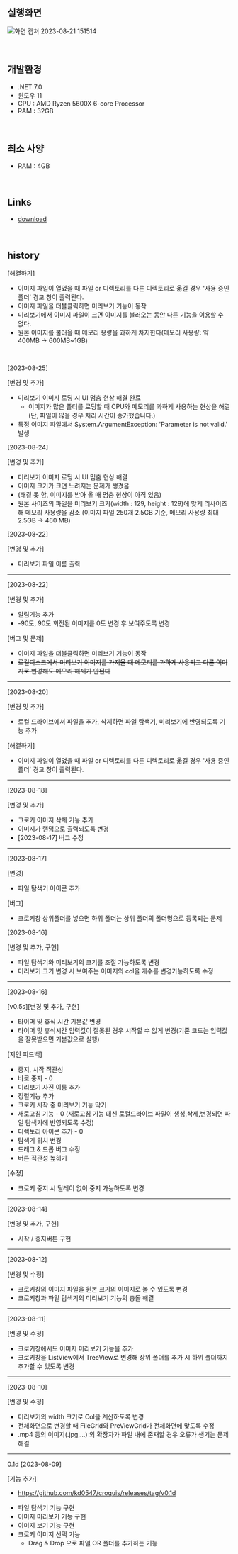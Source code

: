 
## 실행화면 
![화면 캡처 2023-08-21 151514](https://github.com/kd0547/croquis/assets/86393702/422870fd-df0f-44a0-bfc9-3f4a18104688)


</br>

## 개발환경 

- .NET 7.0
- 윈도우 11
- CPU : AMD Ryzen 5600X 6-core Processor
- RAM : 32GB

</br>

## 최소 사양 


- RAM : 4GB

</br>

## Links
- [download](https://github.com/kd0547/croquis/releases)


</br>


## history

[해결하기]

- 이미지 파일이 열었을 때 파일 or 디렉토리를 다른 디렉토리로 옮길 경우 '사용 중인 폴더' 경고 창이 출력된다. 
- 이미지 파일을 더블클릭하면 미리보기 기능이 동작
- 미리보기에서 이미지 파일이 크면 이미지를 불러오는 동안 다른 기능을 이용할 수 없다.
- 원본 이미지를 불러올 때 메모리 용량을 과하게 차지한다(메모리 사용량: 약 400MB -> 600MB~1GB) 


<br>

[2023-08-25]

[변경 및 추가]

 - 미리보기 이미지 로딩 시 UI 멈춤 현상 해결 완료
   - 이미지가 많은 폴더를 로딩할 때 CPU와 메모리를 과하게 사용하는 현상을 해결
     (단, 파일이 많을 경우 처리 시간이 증가했습니다.)
 - 특정 이미지 파일에서 System.ArgumentException: 'Parameter is not valid.' 발생 



[2023-08-24]

[변경 및 추가]

 - 미리보기 이미지 로딩 시 UI 멈춤 현상 해결 
  - 이미지 크기가 크면 느려지는 문제가 생겼음
  - (해결 못 함, 이미지를 받아 올 때 멈춤 현상이 아직 있음)
 - 원본 사이즈의 파일을 미리보기 크기(width : 129, height : 129)에 맞게 리사이즈해 메모리 사용량을 감소 
(이미지 파일 250개 2.5GB 기준, 메모리 사용량 최대 2.5GB -> 460 MB)



[2023-08-22]

[변경 및 추가]

- 미리보기 파일 이름 출력

-----------------------------------------------------------------------------------------------------------------------------------------------------------

[2023-08-22]

[변경 및 추가]

- 알림기능 추가 
- -90도, 90도 회전된 이미지를 0도 변경 후 보여주도록 변경

[버그 및 문제]

- 이미지 파일을 더블클릭하면 미리보기 기능이 동작
- ~~로컬디스크에서 미리보기 이미지를 가져올 때 메모리를 과하게 사용되고 다른 이미지로 변경해도 메모리 해제가 안된다~~

-----------------------------------------------------------------------------------------------------------------------------------------------------------

[2023-08-20]

[변경 및 추가]

- 로컬 드라이브에서 파일을 추가, 삭제하면 파일 탐색기, 미리보기에 반영되도록 기능 추가

[해결하기]

- 이미지 파일이 열었을 때 파일 or 디렉토리를 다른 디렉토리로 옮길 경우 '사용 중인 폴더' 경고 창이 출력된다. 

-----------------------------------------------------------------------------------------------------------------------------------------------------------

[2023-08-18]

[변경 및 추가]

- 크로키 이미지 삭제 기능 추가 
- 이미지가 랜덤으로 출력되도록 변경
- [2023-08-17] 버그 수정 

-----------------------------------------------------------------------------------------------------------------------------------------------------------

[2023-08-17]

[변경]

- 파일 탐색기 아이콘 추가 


[버그] 

- 크로키창 상위폴더를 넣으면 하위 폴더는 상위 폴더의 폴더명으로 등록되는 문제 

[2023-08-16]

[변경 및 추가, 구현]

- 파일 탐색기와 미리보기의 크기를 조절 가능하도록 변경
- 미리보기 크기 변경 시 보여주는 이미지의 col을 개수를 변경가능하도록 수정

-----------------------------------------------------------------------------------------------------------------------------------------------------------

[2023-08-16]

[v0.5s][변경 및 추가, 구현]

- 타이머 및 휴식 시간 기본값 변경 
- 타이머 및 휴식시간 입력값이 잘못된 경우 시작할 수 없게 변경(기존 코드는 입력값을 잘못받으면 기본값으로 실행)

[지인 피드백]

- 중지, 시작 직관성
- 바로 중지 - 0
- 미리보기 사진 이름 추가 
- 정렬기능 추가
- 크로키 시작 중 미리보기 기능 막기
- 새로고침 기능 - 0 (새로고침 기능 대신 로컬드라이브 파일이 생성,삭제,변경되면 파일 탐색기에 반영되도록 수정)
- 디렉토리 아이콘 추가 - 0
- 탐색기 위치 변경
- 드래그 & 드롭 버그 수정
- 버튼 직관성 높히기

[수정]
- 크로키 중지 시 딜레이 없이 중지 가능하도록 변경 

-----------------------------------------------------------------------------------------------------------------------------------------------------------

[2023-08-14]

[변경 및 추가, 구현]

- 시작 / 중지버튼 구현 


-----------------------------------------------------------------------------------------------------------------------------------------------------------

[2023-08-12]

[변경 및 수정]

- 크로키창의 이미지 파일을 원본 크기의 이미지로 볼 수 있도록 변경
- 크로키창과 파일 탐색기의 미리보기 기능의 충돌 해결

-----------------------------------------------------------------------------------------------------------------------------------------------------------

[2023-08-11]

[변경 및 수정]

- 크로키창에서도 이미지 미리보기 기능을 추가
- 크로키창을 ListView에서 TreeView로 변경해 상위 폴더를 추가 시 하위 폴더까지 추가할 수 있도록 변경


-----------------------------------------------------------------------------------------------------------------------------------------------------------

[2023-08-10]

[변경 및 수정]

- 미리보기의 width 크기로 Col을 계산하도록 변경 
- 전체화면으로 변경할 때 FileGrid와 PreViewGrid가 전체화면에 맞도록 수정
- .mp4 등의 이미지(.jpg,...) 외 확장자가 파일 내에 존재할 경우 오류가 생기는 문제 해결    

-----------------------------------------------------------------------------------------------------------------------------------------------------------

0.1d [2023-08-09]

[기능 추가]

* https://github.com/kd0547/croquis/releases/tag/v0.1d 

- 파일 탐색기 기능 구현 
- 이미지 미리보기 기능 구현 
- 이미지 보기 기능 구현 
- 크로키 이미지 선택 기능  
	- Drag & Drop 으로 파일 OR 폴더를 추가하는 기능 
